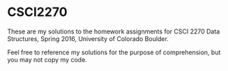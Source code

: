 # CSCI2270

These are my solutions to the homework assignments for CSCI 2270 Data Structures, Spring 2016, University of Colorado Boulder.

Feel free to reference my solutions for the purpose of comprehension, but you may not copy my code.
